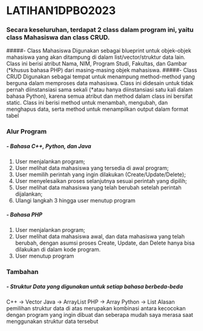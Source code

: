 # LATIHAN1DPBO2023

### Secara keseluruhan, terdapat 2 class dalam program ini, yaitu class Mahasiswa dan class CRUD.
#####- Class Mahasiswa
  Digunakan sebagai blueprint untuk objek-objek mahasiswa yang akan ditampung di dalam list/vector/struktur data lain. Class ini berisi atribut Nama, NIM, Program Studi, Fakultas, dan Gambar (*khusus bahasa PHP) dari masing-masing objek mahasiswa.
#####- Class CRUD
  Digunakan sebagai tempat untuk menampung method-method yang berguna dalam memproses data mahasiswa. Class ini didesain untuk tidak pernah diinstansiasi sama sekali (*atau hanya diinstansiasi satu kali dalam bahasa Python), karena semua atribut dan method dalam class ini bersifat static. Class ini berisi method untuk menambah, mengubah, dan menghapus data, serta method untuk menampilkan output dalam format tabel

### Alur Program
##### - Bahasa C++, Python, dan Java
  1. User menjalankan program;
  2. User melihat data mahasiswa yang tersedia di awal program;
  3. User memilih perintah yang ingin dilakukan (Create/Update/Delete);
  4. User menyelesaikan proses selanjutnya sesuai perintah yang dipilih;
  5. User melihat data mahasiswa yang telah berubah setelah perintah dijalankan;
  6. Ulangi langkah 3 hingga user menutup program
##### - Bahasa PHP
  1. User menjalankan program;
  2. User melihat data mahasiswa awal, dan data mahasiswa yang telah berubah, dengan asumsi proses Create, Update, dan Delete hanya bisa dilakukan di dalam kode program.
  3. User menutup program
  
### Tambahan
##### - Struktur Data yang digunakan untuk setiap bahasa berbeda-beda
  C++    -> Vector
  Java   -> ArrayList
  PHP    -> Array
  Python -> List
  Alasan pemilihan struktur data di atas merupakan kombinasi antara kecocokan dengan program yang ingin dibuat dan seberapa mudah saya merasa saat menggunakan struktur data tersebut
